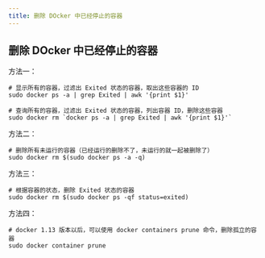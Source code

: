 ```yaml
---
title: 删除 DOcker 中已经停止的容器
---
```


## 删除 DOcker 中已经停止的容器

方法一：

```
# 显示所有的容器，过滤出 Exited 状态的容器，取出这些容器的 ID
sudo docker ps -a | grep Exited | awk '{print $1}'

# 查询所有的容器，过滤出 Exited 状态的容器，列出容器 ID，删除这些容器
sudo docker rm `docker ps -a | grep Exited | awk '{print $1}'`
```

方法二：

```
# 删除所有未运行的容器（已经运行的删除不了，未运行的就一起被删除了）
sudo docker rm $(sudo docker ps -a -q)
```

方法三：

```
# 根据容器的状态，删除 Exited 状态的容器
sudo docker rm $(sudo docker ps -qf status=exited)
```

方法四：

```
# docker 1.13 版本以后，可以使用 docker containers prune 命令，删除孤立的容器
sudo docker container prune
```





